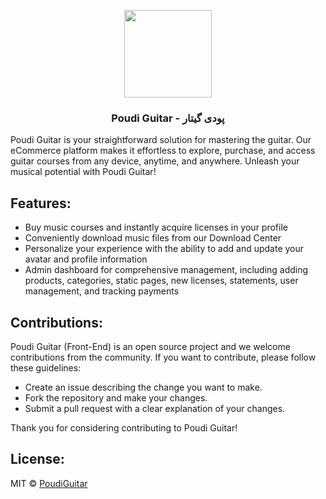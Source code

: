 <p align="center">
<img src="https://poudiguitar.com/_next/image?url=%2Fimages%2Fpoudi-logo.png&w=128&q=75" width="140">
<h3 align="center">Poudi Guitar - پودی گیتار</h3>
</p>

Poudi Guitar is your straightforward solution for mastering the guitar. Our eCommerce platform makes it effortless to explore, purchase, and access guitar courses from any device, anytime, and anywhere. Unleash your musical potential with Poudi Guitar!

## Features:
- Buy music courses and instantly acquire licenses in your profile
- Conveniently download music files from our Download Center
- Personalize your experience with the ability to add and update your avatar and profile information
- Admin dashboard for comprehensive management, including adding products, categories, static pages, new licenses, statements, user management, and tracking payments

## Contributions:

Poudi Guitar (Front-End) is an open source project and we welcome contributions from the community. If you want to contribute, please follow these guidelines:

- Create an issue describing the change you want to make.
- Fork the repository and make your changes.
- Submit a pull request with a clear explanation of your changes.

Thank you for considering contributing to Poudi Guitar!

## License:

MIT © [PoudiGuitar](https://github.com/pakzadjs/poudiguitar)
